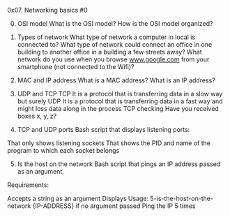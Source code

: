 0x07. Networking basics #0

0. OSI model
What is the OSI model?
How is the OSI model organized?

1. Types of network
What type of network a computer in local is connected to?
What type of network could connect an office in one building to another office in a building a few streets away?
What network do you use when you browse www.google.com from your smartphone (not connected to the Wifi)?

2. MAC and IP address
What is a MAC address?
What is an IP address?

3. UDP and TCP
TCP
It is a protocol that is transferring data in a slow way but surely
UDP
It is a protocol that is transferring data in a fast way and might loss data along in the process
TCP checking
Have you received boxes x, y, z?

4. TCP and UDP ports
Bash script that displays listening ports:

That only shows listening sockets
That shows the PID and name of the program to which each socket belongs

5. Is the host on the network
Bash script that pings an IP address passed as an argument.

Requirements:

Accepts a string as an argument
Displays Usage: 5-is-the-host-on-the-network {IP-ADDRESS} if no argument passed
Ping the IP 5 times
